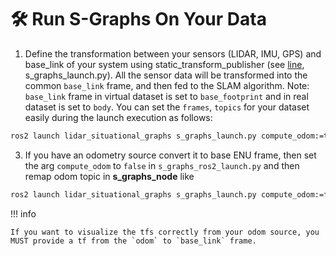 # 🛠️ Run S-Graphs On Your Data

1. Define the transformation between your sensors (LIDAR, IMU, GPS) and base_link of your system using static_transform_publisher (see [line](https://github.com/snt-arg/s_graphs/blob/c0489660552cb3a2fc8ac0bef17998ee5fb6e15a/launch/s_graphs_launch.py#L118), s_graphs_launch.py). All the sensor data will be transformed into the common `base_link` frame, and then fed to the SLAM algorithm. Note: `base_link` frame in virtual dataset is set to `base_footprint` and in real dataset is set to `body`. You can set the `frames`, `topics` for your dataset easily during the launch execution as follows:

```bash
ros2 launch lidar_situational_graphs s_graphs_launch.py compute_odom:=true lidar_topic:=/rs_lidar/points
```

3. If you have an odometry source convert it to base ENU frame, then set the arg `compute_odom` to `false` in `s_graphs_ros2_launch.py` and then remap odom topic in **s_graphs_node** like

```bash
ros2 launch lidar_situational_graphs s_graphs_launch.py compute_odom:=false lidar_topic:=/rs_lidar/points odom_topic:=/odom
```

!!! info

    If you want to visualize the tfs correctly from your odom source, you MUST provide a tf from the `odom` to `base_link` frame.
